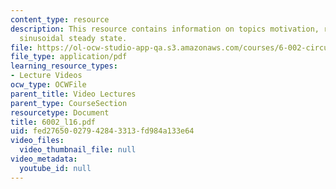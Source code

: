 ```yaml
---
content_type: resource
description: This resource contains information on topics motivation, rc network and
  sinusoidal steady state.
file: https://ol-ocw-studio-app-qa.s3.amazonaws.com/courses/6-002-circuits-and-electronics-spring-2007/fed27650027942843313fd984a133e64_6002_l16.pdf
file_type: application/pdf
learning_resource_types:
- Lecture Videos
ocw_type: OCWFile
parent_title: Video Lectures
parent_type: CourseSection
resourcetype: Document
title: 6002_l16.pdf
uid: fed27650-0279-4284-3313-fd984a133e64
video_files:
  video_thumbnail_file: null
video_metadata:
  youtube_id: null
---
```

